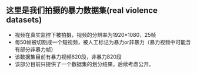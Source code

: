 ## 这里是我们拍摄的暴力数据集(real violence datasets)
+ 视频在真实监控下被拍摄，视频的分辨率为1920*1080，25帧
+ 每50帧被切割成一个短视频，被人工标记为暴力or非暴力（暴力视频中可能含有部分非暴力帧）
+ 该数据集目前有暴力视频820段，非暴力820段
+ 该部分目前只提供了一个数据集的划分结果，后续考虑公开。
